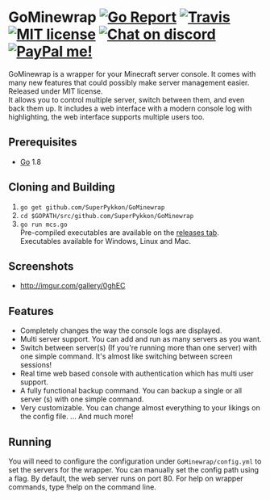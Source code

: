 # GoMinewrap [![Go Report](https://goreportcard.com/badge/github.com/SuperPykkon/GoMinewrap)](https://goreportcard.com/report/github.com/SuperPykkon/GoMinewrap) [![Travis](https://travis-ci.org/SuperPykkon/GoMinewrap.svg?branch=master)]() [![MIT license](https://img.shields.io/badge/license-MIT-blue.svg)]() [![Chat on discord](https://img.shields.io/badge/chat%20on-discord-yellow.svg)](https://discord.gg/tae9mst) [![PayPal me!](https://img.shields.io/badge/PayPal-me-lightgrey.svg)](https://www.paypal.me/SuperPykkon)
GoMinewrap is a wrapper for your Minecraft server console. It comes with many new features that could possibly make server management easier. Released under MIT license.  
It allows you to control multiple server, switch between them, and even back them up. It includes a web interface with a modern console log with highlighting, the web interface supports multiple users too.  

## Prerequisites
* [Go](https://golang.org) 1.8

## Cloning and Building
1. `go get github.com/SuperPykkon/GoMinewrap`  
2. `cd $GOPATH/src/github.com/SuperPykkon/GoMinewrap`  
3. `go run mcs.go`  
Pre-compiled executables are available on the [releases tab](https://github.com/SuperPykkon/GoMinewrap/releases).  
Executables available for Windows, Linux and Mac.

## Screenshots
* http://imgur.com/gallery/0ghEC

## Features
* Completely changes the way the console logs are displayed.
* Multi server support. You can add and run as many servers as you want.
* Switch between server(s) (If you're running more than one server) with one simple command. It's almost like switching between screen sessions!
* Real time web based console with authentication which has multi user support.
* A fully functional backup command. You can backup a single or all server (s) with one simple command.
* Very customizable. You can change almost everything to your likings on the config file.
... And much more!

## Running
You will need to configure the configuration under `GoMinewrap/config.yml` to set the servers for the wrapper. You can manually set the config path using a flag. By default, the web server runs on port 80. For help on wrapper commands, type !help on the command line.
